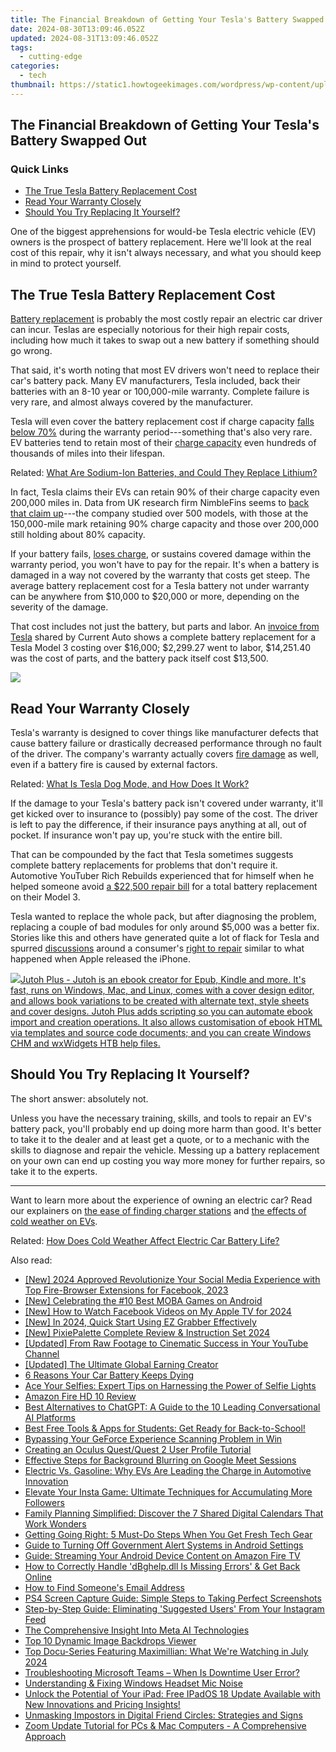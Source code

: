 ```yaml
---
title: The Financial Breakdown of Getting Your Tesla's Battery Swapped Out
date: 2024-08-30T13:09:46.052Z
updated: 2024-08-31T13:09:46.052Z
tags:
  - cutting-edge
categories:
  - tech
thumbnail: https://static1.howtogeekimages.com/wordpress/wp-content/uploads/2022/09/shutterstock_593728589.jpg
---
```


## The Financial Breakdown of Getting Your Tesla's Battery Swapped Out

### Quick Links

* [The True Tesla Battery Replacement Cost](https://extra-lessons.techidaily.com/honored-advisors-elite-iphone-audio-experts/)
* [Read Your Warranty Closely](https://instagram-clips.techidaily.com/updated-spotlight-the-25-influencers-redefining-engagement-for-2024/)
* [Should You Try Replacing It Yourself?](https://screen-activity-recording.techidaily.com/leveraging-zoom-tools-to-capture-effective-sessions-for-2024/)

 One of the biggest apprehensions for would-be Tesla electric vehicle (EV) owners is the prospect of battery replacement. Here we'll look at the real cost of this repair, why it isn't always necessary, and what you should keep in mind to protect yourself.

##  The True Tesla Battery Replacement Cost

[Battery replacement](https://phone-solutions.techidaily.com/best-android-data-recovery-retrieve-lost-pictures-from-oppo-reno-11f-5g-by-fonelab-android-recover-pictures/) is probably the most costly repair an electric car driver can incur. Teslas are especially notorious for their high repair costs, including how much it takes to swap out a new battery if something should go wrong.

 That said, it's worth noting that most EV drivers won't need to replace their car's battery pack. Many EV manufacturers, Tesla included, back their batteries with an 8-10 year or 100,000-mile warranty. Complete failure is very rare, and almost always covered by the manufacturer.

 Tesla will even cover the battery replacement cost if charge capacity [falls below 70%](https://www.tesla.com/support/vehicle-warranty) during the warranty period---something that's also very rare. EV batteries tend to retain most of their [charge capacity](https://activate-lock.techidaily.com/in-2024-bypass-activation-lock-on-iphone-11-pro-max-4-easy-ways-by-drfone-ios/) even hundreds of thousands of miles into their lifespan.

Related: [What Are Sodium-Ion Batteries, and Could They Replace Lithium?](https://video-capture.techidaily.com/updated-unveiling-the-secrets-to-effective-macbook-air-screen-capture-for-2024/) 

 In fact, Tesla claims their EVs can retain 90% of their charge capacity even 200,000 miles in. Data from UK research firm NimbleFins seems to [back that claim up](https://www.nimblefins.co.uk/study-real-life-tesla-battery-deterioration)\---the company studied over 500 models, with those at the 150,000-mile mark retaining 90% charge capacity and those over 200,000 still holding about 80% capacity.

 If your battery fails, [loses charge](https://youtube-web.techidaily.com/ed-in-2024-youtubes-earnings-go-up-with-500-subs/), or sustains covered damage within the warranty period, you won't have to pay for the repair. It's when a battery is damaged in a way not covered by the warranty that costs get steep. The average battery replacement cost for a Tesla battery not under warranty can be anywhere from $10,000 to $20,000 or more, depending on the severity of the damage.

 That cost includes not just the battery, but parts and labor. An [invoice from Tesla](https://www.currentautomotive.com/how-much-does-a-tesla-model-3-battery-replacement-cost/) shared by Current Auto shows a complete battery replacement for a Tesla Model 3 costing over $16,000; $2,299.27 went to labor, $14,251.40 was the cost of parts, and the battery pack itself cost $13,500.

<!-- affiliate ads begin -->
<a href="https://shop.copernic.com/order/checkout.php?PRODS=41033095&QTY=1&AFFILIATE=108875&CART=1"><img src="https://secure.2checkout.com/images/merchant/8d30aa96e72440759f74bd2306c1fa3d/Copernic-2023-Affiliate-728x90-Advanced-3YR.png" border="0"></a>
<!-- affiliate ads end -->
##  Read Your Warranty Closely

 Tesla's warranty is designed to cover things like manufacturer defects that cause battery failure or drastically decreased performance through no fault of the driver. The company's warranty actually covers [fire damage](https://screen-video-capture.techidaily.com/new-unified-webcamscreen-capture-strategies-for-2024/) as well, even if a battery fire is caused by external factors.

Related: [What Is Tesla Dog Mode, and How Does It Work?](https://bypass-frp.techidaily.com/in-2024-how-to-bypass-frp-from-tecno-phantom-v-flip-by-drfone-android/) 

 If the damage to your Tesla's battery pack isn't covered under warranty, it'll get kicked over to insurance to (possibly) pay some of the cost. The driver is left to pay the difference, if their insurance pays anything at all, out of pocket. If insurance won't pay up, you're stuck with the entire bill.

 That can be compounded by the fact that Tesla sometimes suggests complete battery replacements for problems that don't require it. Automotive YouTuber Rich Rebuilds experienced that for himself when he helped someone avoid [a $22,500 repair bill](https://www.anrdoezrs.net/links/3607085/type/dlg/sid/UUhtgUeUpU204607/https://www.youtube.com/watch?v=T7Q0nNkQTCo) for a total battery replacement on their Model 3.

 Tesla wanted to replace the whole pack, but after diagnosing the problem, replacing a couple of bad modules for only around $5,000 was a better fix. Stories like this and others have generated quite a lot of flack for Tesla and spurred [discussions](https://www.thedrive.com/news/41493/teslas-16000-quote-for-a-700-fix-is-why-right-to-repair-matters) around a consumer's [right to repair](https://games-able.techidaily.com/navigational-wisdom-to-prevent-no-signal-woes-in-pokemon-go/) similar to what happened when Apple released the iPhone.

<!-- affiliate ads begin -->
<a href="https://secure.2checkout.com/order/checkout.php?PRODS=4699091&QTY=1&AFFILIATE=108875&CART=1"><img src="https://secure.avangate.com/images/merchant/bccefcc1b1eee9eca3ae4f5c1a281482/products/1_jutoh-logo-1200x1600.jpg" border="0">Jutoh Plus -  Jutoh is an ebook creator for Epub, Kindle and more. It's fast, runs on Windows, Mac, and Linux, comes with a cover design editor, and allows book variations to be created with alternate text, style sheets and cover designs. Jutoh Plus adds scripting so you can automate ebook import and creation operations. It also allows customisation of ebook HTML via templates and source code documents; and you can create Windows CHM and wxWidgets HTB help files. </a>
<!-- affiliate ads end -->
##  Should You Try Replacing It Yourself?

 The short answer: absolutely not.

 Unless you have the necessary training, skills, and tools to repair an EV's battery pack, you'll probably end up doing more harm than good. It's better to take it to the dealer and at least get a quote, or to a mechanic with the skills to diagnose and repair the vehicle. Messing up a battery replacement on your own can end up costing you way more money for further repairs, so take it to the experts.

---

 Want to learn more about the experience of owning an electric car? Read our explainers on [the ease of finding charger stations](https://techidaily.com/how-to-transfer-whatsapp-from-apple-iphone-13-to-other-iphone-15-pro-max-devices-drfone-by-drfone-transfer-whatsapp-from-ios-transfer-whatsapp-from-ios/) and [the effects of cold weather on EVs](https://pokemon-go-android.techidaily.com/in-2024-9-mind-blowing-tricks-to-hatch-eggs-in-pokemon-go-without-walking-on-poco-x5-pro-drfone-by-drfone-virtual-android/).

Related: [How Does Cold Weather Affect Electric Car Battery Life?](https://pokemon-go-android.techidaily.com/in-2024-9-mind-blowing-tricks-to-hatch-eggs-in-pokemon-go-without-walking-on-poco-x5-pro-drfone-by-drfone-virtual-android/)

<ins class="adsbygoogle"
     style="display:block"
     data-ad-format="autorelaxed"
     data-ad-client="ca-pub-7571918770474297"
     data-ad-slot="1223367746"></ins>



<ins class="adsbygoogle"
     style="display:block"
     data-ad-client="ca-pub-7571918770474297"
     data-ad-slot="8358498916"
     data-ad-format="auto"
     data-full-width-responsive="true"></ins>

<span class="atpl-alsoreadstyle">Also read:</span>
<div><ul>
<li><a href="https://facebook-video-content.techidaily.com/new-2024-approved-revolutionize-your-social-media-experience-with-top-fire-browser-extensions-for-facebook-2023/"><u>[New] 2024 Approved  Revolutionize Your Social Media Experience with Top Fire-Browser Extensions for Facebook, 2023</u></a></li>
<li><a href="https://screen-recording.techidaily.com/new-celebrating-the-10-best-moba-games-on-android/"><u>[New] Celebrating the #10 Best MOBA Games on Android</u></a></li>
<li><a href="https://facebook-video-content.techidaily.com/new-how-to-watch-facebook-videos-on-my-apple-tv-for-2024/"><u>[New] How to Watch Facebook Videos on My Apple TV for 2024</u></a></li>
<li><a href="https://screen-mirroring-recording.techidaily.com/new-in-2024-quick-start-using-ez-grabber-effectively/"><u>[New] In 2024, Quick Start  Using EZ Grabber Effectively</u></a></li>
<li><a href="https://extra-approaches.techidaily.com/new-pixiepalette-complete-review-and-instruction-set-2024/"><u>[New] PixiePalette Complete Review & Instruction Set 2024</u></a></li>
<li><a href="https://youtube-tips.techidaily.com/ed-from-raw-footage-to-cinematic-success-in-your-youtube-channel/"><u>[Updated] From Raw Footage to Cinematic Success in Your YouTube Channel</u></a></li>
<li><a href="https://facebook-record-videos.techidaily.com/updated-the-ultimate-global-earning-creator/"><u>[Updated] The Ultimate Global Earning Creator</u></a></li>
<li><a href="https://techno-recovery.techidaily.com/6-reasons-your-car-battery-keeps-dying/"><u>6 Reasons Your Car Battery Keeps Dying</u></a></li>
<li><a href="https://techno-recovery.techidaily.com/ace-your-selfies-expert-tips-on-harnessing-the-power-of-selfie-lights/"><u>Ace Your Selfies: Expert Tips on Harnessing the Power of Selfie Lights</u></a></li>
<li><a href="https://buynow-marvelous.techidaily.com/amazon-fire-hd-10-review/"><u>Amazon Fire HD 10 Review</u></a></li>
<li><a href="https://techno-recovery.techidaily.com/best-alternatives-to-chatgpt-a-guide-to-the-10-leading-conversational-ai-platforms/"><u>Best Alternatives to ChatGPT: A Guide to the 10 Leading Conversational AI Platforms</u></a></li>
<li><a href="https://techno-recovery.techidaily.com/1722878544362-best-free-tools-and-apps-for-students-get-ready-for-back-to-school/"><u>Best Free Tools & Apps for Students: Get Ready for Back-to-School!</u></a></li>
<li><a href="https://win11-tips.techidaily.com/bypassing-your-geforce-experience-scanning-problem-in-win/"><u>Bypassing Your GeForce Experience Scanning Problem in Win</u></a></li>
<li><a href="https://techno-recovery.techidaily.com/creating-an-oculus-questquest-2-user-profile-tutorial/"><u>Creating an Oculus Quest/Quest 2 User Profile Tutorial</u></a></li>
<li><a href="https://techno-recovery.techidaily.com/effective-steps-for-background-blurring-on-google-meet-sessions/"><u>Effective Steps for Background Blurring on Google Meet Sessions</u></a></li>
<li><a href="https://techno-recovery.techidaily.com/electric-vs-gasoline-why-evs-are-leading-the-charge-in-automotive-innovation/"><u>Electric Vs. Gasoline: Why EVs Are Leading the Charge in Automotive Innovation</u></a></li>
<li><a href="https://techno-recovery.techidaily.com/elevate-your-insta-game-ultimate-techniques-for-accumulating-more-followers/"><u>Elevate Your Insta Game: Ultimate Techniques for Accumulating More Followers</u></a></li>
<li><a href="https://techno-recovery.techidaily.com/family-planning-simplified-discover-the-7-shared-digital-calendars-that-work-wonders/"><u>Family Planning Simplified: Discover the 7 Shared Digital Calendars That Work Wonders</u></a></li>
<li><a href="https://techno-recovery.techidaily.com/getting-going-right-5-must-do-steps-when-you-get-fresh-tech-gear/"><u>Getting Going Right: 5 Must-Do Steps When You Get Fresh Tech Gear</u></a></li>
<li><a href="https://techno-recovery.techidaily.com/guide-to-turning-off-government-alert-systems-in-android-settings/"><u>Guide to Turning Off Government Alert Systems in Android Settings</u></a></li>
<li><a href="https://techno-recovery.techidaily.com/guide-streaming-your-android-device-content-on-amazon-fire-tv/"><u>Guide: Streaming Your Android Device Content on Amazon Fire TV</u></a></li>
<li><a href="https://techno-recovery.techidaily.com/how-to-correctly-handle-dbghelpdll-is-missing-errors-and-get-back-online/"><u>How to Correctly Handle 'dBghelp.dll Is Missing Errors' & Get Back Online</u></a></li>
<li><a href="https://techno-recovery.techidaily.com/how-to-find-someones-email-address/"><u>How to Find Someone's Email Address</u></a></li>
<li><a href="https://techno-recovery.techidaily.com/ps4-screen-capture-guide-simple-steps-to-taking-perfect-screenshots/"><u>PS4 Screen Capture Guide: Simple Steps to Taking Perfect Screenshots</u></a></li>
<li><a href="https://techno-recovery.techidaily.com/step-by-step-guide-eliminating-suggested-users-from-your-instagram-feed/"><u>Step-by-Step Guide: Eliminating 'Suggested Users' From Your Instagram Feed</u></a></li>
<li><a href="https://techno-recovery.techidaily.com/the-comprehensive-insight-into-meta-ai-technologies/"><u>The Comprehensive Insight Into Meta AI Technologies</u></a></li>
<li><a href="https://extra-lessons.techidaily.com/top-10-dynamic-image-backdrops-viewer/"><u>Top 10 Dynamic Image Backdrops Viewer</u></a></li>
<li><a href="https://techno-recovery.techidaily.com/top-docu-series-featuring-maximillian-what-were-watching-in-july-2024/"><u>Top Docu-Series Featuring Maximillian: What We're Watching in July 2024</u></a></li>
<li><a href="https://techno-recovery.techidaily.com/troubleshooting-microsoft-teams-when-is-downtime-user-error/"><u>Troubleshooting Microsoft Teams – When Is Downtime User Error?</u></a></li>
<li><a href="https://win11-tips.techidaily.com/understanding-and-fixing-windows-headset-mic-noise/"><u>Understanding & Fixing Windows Headset Mic Noise</u></a></li>
<li><a href="https://techno-recovery.techidaily.com/unlock-the-potential-of-your-ipad-free-ipados-18-update-available-with-new-innovations-and-pricing-insights/"><u>Unlock the Potential of Your iPad: Free IPadOS 18 Update Available with New Innovations and Pricing Insights!</u></a></li>
<li><a href="https://techno-recovery.techidaily.com/unmasking-impostors-in-digital-friend-circles-strategies-and-signs/"><u>Unmasking Impostors in Digital Friend Circles: Strategies and Signs</u></a></li>
<li><a href="https://techno-recovery.techidaily.com/zoom-update-tutorial-for-pcs-and-mac-computers-a-comprehensive-approach/"><u>Zoom Update Tutorial for PCs & Mac Computers - A Comprehensive Approach</u></a></li>
</ul></div>
